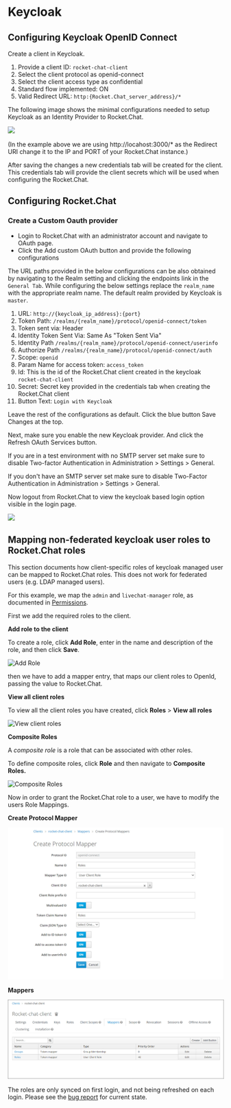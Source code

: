 # Keycloak

## Configuring Keycloak OpenID Connect

Create a client in Keycloak.

1. Provide a client ID: `rocket-chat-client`
2. Select the client protocol as openid-connect
3. Select the client access type as confidential
4. Standard flow implemented: ON
5. Valid Redirect URL: `http:{Rocket.Chat_server_address}/*`

The following image shows the minimal configurations needed to setup Keycloak as an Identity Provider to Rocket.Chat.

![](../../../../../.gitbook/assets/client\_configurations.png)

(In the example above we are using http://locahost:3000/\* as the Redirect URI change it to the IP and PORT of your Rocket.Chat instance.)

After saving the changes a new credentials tab will be created for the client. This credentials tab will provide the client secrets which will be used when configuring the Rocket.Chat.

## Configuring Rocket.Chat

### Create a Custom Oauth provider

* Login to Rocket.Chat with an administrator account and navigate to OAuth page.
* Click the Add custom OAuth button and provide the following configurations

The URL paths provided in the below configurations can be also obtained by navigating to the Realm setting and clicking the endpoints link in the `General Tab`. While configuring the below settings replace the `realm_name` with the appropriate realm name. The default realm provided by Keycloak is `master`.

1. URL: `http://{keycloak_ip_address}:{port}`
2. Token Path: `/realms/{realm_name}/protocol/openid-connect/token`
3. Token sent via: Header
4. Identity Token Sent Via: Same As "Token Sent Via"
5. Identity Path `/realms/{realm_name}/protocol/openid-connect/userinfo`
6. Authorize Path `/realms/{realm_name}/protocol/openid-connect/auth`
7. Scope: `openid`
8. Param Name for access token: `access_token`
9. Id: This is the id of the Rocket.Chat client created in the keycloak `rocket-chat-client`
10. Secret: Secret key provided in the credentials tab when creating the Rocket.Chat client
11. Button Text: `Login with Keycloak`

Leave the rest of the configurations as default. Click the blue button Save Changes at the top.

Next, make sure you enable the new Keycloak provider. And click the Refresh OAuth Services button.

If you are in a test environment with no SMTP server set make sure to disable Two-factor Authentication in Administration > Settings > General.

If you don't have an SMTP server set make sure to disable Two-Factor Authentication in Administration > Settings > General.

Now logout from Rocket.Chat to view the keycloak based login option visible in the login page.

![](../../../../../.gitbook/assets/keycloak\_federation.png)

## Mapping non-federated keycloak user roles to Rocket.Chat roles

This section documents how client-specific roles of keycloak managed user can be mapped to Rocket.Chat roles. This does not work for federated users (e.g. LDAP managed users).

For this example, we map the `admin` and `livechat-manager` role, as documented in [Permissions](https://docs.rocket.chat/administrator-guides/permissions/).

First we add the required roles to the client.

**Add role to the client**

To create a role, click **Add Role**, enter in the name and description of the role, and then click **Save**.

![Add Role](../../../../../.gitbook/assets/30052022\_Addnewrole.jpg)

then we have to add a mapper entry, that maps our client roles to OpenId, passing the value to Rocket.Chat.

**View all client roles**

To view all the client roles you have created, click **Roles** > **View all roles**

![View client roles](<../../../../../.gitbook/assets/Keyclock\_Client Roles\_31052022.jpg>)

**Composite Roles**

A _composite role_ is a role that can be associated with other roles.

To define composite roles, click **Role** and then navigate to **Composite** **Roles.**

![Composite Roles](../../../../../.gitbook/assets/keycloak\_CompositeRoles\_31052022.jpg)

Now in order to grant the Rocket.Chat role to a user, we have to modify the users Role Mappings.

**Create Protocol Mapper**

![Create Protocol Mapper](../../../../../.gitbook/assets/Createprotocalmapping.jpg)

**Mappers**

![Mappers](../../../../../.gitbook/assets/mappersrc.jpg)

The roles are only synced on first login, and not being refreshed on each login. Please see the [bug report](https://github.com/RocketChat/Rocket.Chat/issues/15225) for current state.

